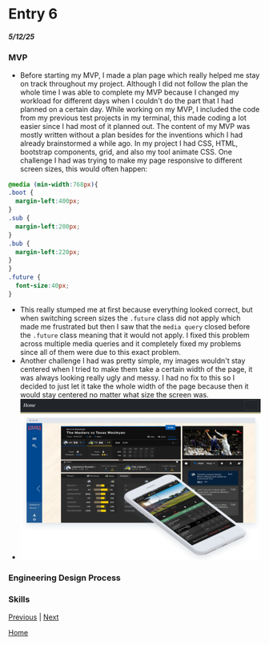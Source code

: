 # Entry 6
##### 5/12/25

### MVP
* Before starting my MVP, I made a plan page which really helped me stay on track throughout my project. Although I did not follow the plan the whole time I was able to complete my MVP because I changed my workload for different days when I couldn't do the part that I had planned on a certain day. While working on my MVP, I included the code from my previous test projects in my terminal, this made coding a lot easier since I had most of it planned out. The content of my MVP was mostly written without a plan besides for the inventions which I had already brainstormed a while ago. In my project I had CSS, HTML, bootstrap components, grid, and also my tool animate CSS. One challenge I had was trying to make my page responsive to different screen sizes, this would often happen:
```CSS
@media (min-width:768px){
.boot {
  margin-left:400px;
}
.sub {
  margin-left:200px;
}
.bub {
  margin-left:220px;
}
}
.future {
  font-size:40px;
}
```
* This really stumped me at first because everything looked correct, but when switching screen sizes the `.future` class did not apply which made me frustrated but then I saw that the `media query` closed before the `.future` class meaning that it would not apply.
I fixed this problem across multiple media queries and it completely fixed my problems since all of them were due to this exact problem.
* Another challenge I had was pretty simple, my images wouldn't stay centered when I tried to make them take a certain width of the page, it was always looking really ugly and messy. I had no fix to this so I decided to just let it take the whole width of the page because then it would stay centered no matter what size the screen was.
* ![image](img/example1.png)
### Engineering Design Process

### Skills

[Previous](entry05.md) | [Next](entry07.md)

[Home](../README.md)
